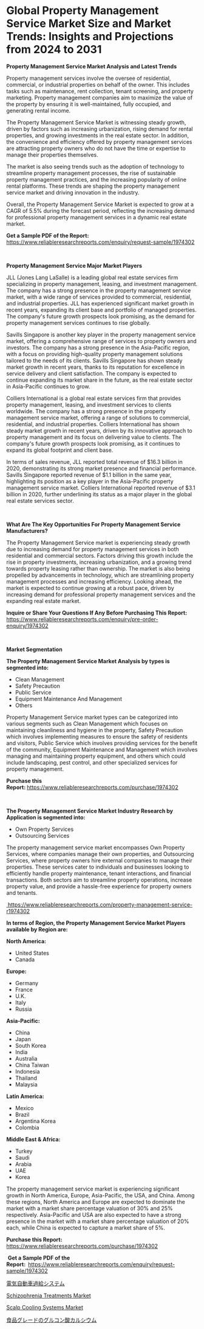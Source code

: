 <p><h1>Global Property Management Service Market Size and Market Trends: Insights and Projections from 2024 to 2031</h1></p><p><strong>Property Management Service Market Analysis and Latest Trends</strong></p>
<p><p>Property management services involve the oversee of residential, commercial, or industrial properties on behalf of the owner. This includes tasks such as maintenance, rent collection, tenant screening, and property marketing. Property management companies aim to maximize the value of the property by ensuring it is well-maintained, fully occupied, and generating rental income.</p><p>The Property Management Service Market is witnessing steady growth, driven by factors such as increasing urbanization, rising demand for rental properties, and growing investments in the real estate sector. In addition, the convenience and efficiency offered by property management services are attracting property owners who do not have the time or expertise to manage their properties themselves.</p><p>The market is also seeing trends such as the adoption of technology to streamline property management processes, the rise of sustainable property management practices, and the increasing popularity of online rental platforms. These trends are shaping the property management service market and driving innovation in the industry.</p><p>Overall, the Property Management Service Market is expected to grow at a CAGR of 5.5% during the forecast period, reflecting the increasing demand for professional property management services in a dynamic real estate market.</p></p>
<p><strong>Get a Sample PDF of the Report:&nbsp;</strong> <a href="https://www.reliableresearchreports.com/enquiry/request-sample/1974302">https://www.reliableresearchreports.com/enquiry/request-sample/1974302</a></p>
<p>&nbsp;</p>
<p><strong>Property Management Service Major Market Players</strong></p>
<p><p>JLL (Jones Lang LaSalle) is a leading global real estate services firm specializing in property management, leasing, and investment management. The company has a strong presence in the property management service market, with a wide range of services provided to commercial, residential, and industrial properties. JLL has experienced significant market growth in recent years, expanding its client base and portfolio of managed properties. The company's future growth prospects look promising, as the demand for property management services continues to rise globally.</p><p>Savills Singapore is another key player in the property management service market, offering a comprehensive range of services to property owners and investors. The company has a strong presence in the Asia-Pacific region, with a focus on providing high-quality property management solutions tailored to the needs of its clients. Savills Singapore has shown steady market growth in recent years, thanks to its reputation for excellence in service delivery and client satisfaction. The company is expected to continue expanding its market share in the future, as the real estate sector in Asia-Pacific continues to grow.</p><p>Colliers International is a global real estate services firm that provides property management, leasing, and investment services to clients worldwide. The company has a strong presence in the property management service market, offering a range of solutions to commercial, residential, and industrial properties. Colliers International has shown steady market growth in recent years, driven by its innovative approach to property management and its focus on delivering value to clients. The company's future growth prospects look promising, as it continues to expand its global footprint and client base.</p><p>In terms of sales revenue, JLL reported total revenue of $16.3 billion in 2020, demonstrating its strong market presence and financial performance. Savills Singapore reported revenue of $1.1 billion in the same year, highlighting its position as a key player in the Asia-Pacific property management service market. Colliers International reported revenue of $3.1 billion in 2020, further underlining its status as a major player in the global real estate services sector.</p></p>
<p>&nbsp;</p>
<p><strong>What Are The Key Opportunities For Property Management Service Manufacturers?</strong></p>
<p><p>The Property Management Service market is experiencing steady growth due to increasing demand for property management services in both residential and commercial sectors. Factors driving this growth include the rise in property investments, increasing urbanization, and a growing trend towards property leasing rather than ownership. The market is also being propelled by advancements in technology, which are streamlining property management processes and increasing efficiency. Looking ahead, the market is expected to continue growing at a robust pace, driven by increasing demand for professional property management services and the expanding real estate market.</p></p>
<p><strong>Inquire or Share Your Questions If Any Before Purchasing This Report:</strong> <a href="https://www.reliableresearchreports.com/enquiry/pre-order-enquiry/1974302">https://www.reliableresearchreports.com/enquiry/pre-order-enquiry/1974302</a></p>
<p>&nbsp;</p>
<p><strong>Market Segmentation</strong></p>
<p><strong>The Property Management Service Market Analysis by types is segmented into:</strong></p>
<p><ul><li>Clean Management</li><li>Safety Precaution</li><li>Public Service</li><li>Equipment Maintenance And Management</li><li>Others</li></ul></p>
<p><p>Property Management Service market types can be categorized into various segments such as Clean Management which focuses on maintaining cleanliness and hygiene in the property, Safety Precaution which involves implementing measures to ensure the safety of residents and visitors, Public Service which involves providing services for the benefit of the community, Equipment Maintenance and Management which involves managing and maintaining property equipment, and others which could include landscaping, pest control, and other specialized services for property management.</p></p>
<p><strong>Purchase this Report:&nbsp;</strong><a href="https://www.reliableresearchreports.com/purchase/1974302">https://www.reliableresearchreports.com/purchase/1974302</a></p>
<p>&nbsp;</p>
<p><strong>The Property Management Service Market Industry Research by Application is segmented into:</strong></p>
<p><ul><li>Own Property Services</li><li>Outsourcing Services</li></ul></p>
<p><p>The property management service market encompasses Own Property Services, where companies manage their own properties, and Outsourcing Services, where property owners hire external companies to manage their properties. These services cater to individuals and businesses looking to efficiently handle property maintenance, tenant interactions, and financial transactions. Both sectors aim to streamline property operations, increase property value, and provide a hassle-free experience for property owners and tenants.</p></p>
<p><a href="https://www.reliableresearchreports.com/property-management-service-r1974302">&nbsp;https://www.reliableresearchreports.com/property-management-service-r1974302</a></p>
<p><strong>In terms of Region, the Property Management Service Market Players available by Region are:</strong></p>
<p>
    <p> <strong> North America: </strong>
        <ul>
            <li>United States</li>
            <li>Canada</li>
        </ul>
        </p> 
    <p> <strong> Europe: </strong>
        <ul>
            <li>Germany</li>
            <li>France</li>
            <li>U.K.</li>
            <li>Italy</li>
            <li>Russia</li>
        </ul>
        </p> 
    <p> <strong> Asia-Pacific: </strong>
        <ul>
            <li>China</li>
            <li>Japan</li>
            <li>South Korea</li>
            <li>India</li>
            <li>Australia</li>
            <li>China Taiwan</li>
            <li>Indonesia</li>
            <li>Thailand</li>
            <li>Malaysia</li>
        </ul>
        </p> 
    <p> <strong> Latin America: </strong>
        <ul>
            <li>Mexico</li>
            <li>Brazil</li>
            <li>Argentina Korea</li>
            <li>Colombia</li>
        </ul>
        </p> 
    <p> <strong> Middle East & Africa: </strong>
        <ul>
            <li>Turkey</li>
            <li>Saudi</li>
            <li>Arabia</li>
            <li>UAE</li>
            <li>Korea</li>
        </ul>
    </p>
    </p>
<p><p>The property management service market is experiencing significant growth in North America, Europe, Asia-Pacific, the USA, and China. Among these regions, North America and Europe are expected to dominate the market with a market share percentage valuation of 30% and 25% respectively. Asia-Pacific and USA are also expected to have a strong presence in the market with a market share percentage valuation of 20% each, while China is expected to capture a market share of 5%.</p></p>
<p><strong>Purchase this Report: </strong><a href="https://www.reliableresearchreports.com/purchase/1974302">https://www.reliableresearchreports.com/purchase/1974302</a></p>
<p>&nbsp;<strong>Get a Sample PDF of the Report:&nbsp;&nbsp;</strong><a href="https://www.reliableresearchreports.com/enquiry/request-sample/1974302">https://www.reliableresearchreports.com/enquiry/request-sample/1974302</a></p>
<p><strong></strong></p>
<p><p><a href="https://github.com/LeoraEber/Market-Research-Report-List-1/blob/main/7418155181609.md">電気自動車過給システム</a></p><p><a href="https://github.com/biheemgalvinlouises6hokrh3h/Market-Research-Report-List-3/blob/main/schizophrenia-treatments-market.md">Schizophrenia Treatments Market</a></p><p><a href="https://github.com/guneycigdem35/Market-Research-Report-List-4/blob/main/scalp-cooling-systems-market.md">Scalp Cooling Systems Market</a></p><p><a href="https://github.com/xtkhtofdt934839/Market-Research-Report-List-3/blob/main/5036897181610.md">食品グレードのグルコン酸カルシウム</a></p></p>